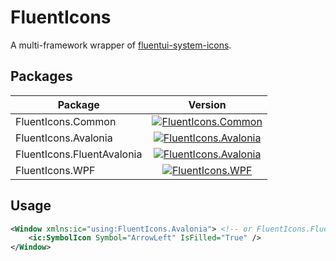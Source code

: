 # FluentIcons

A multi-framework wrapper of [fluentui-system-icons](https://github.com/microsoft/fluentui-system-icons).

## Packages

| Package                    |                                                                   Version                                                                    |
| -------------------------- | :------------------------------------------------------------------------------------------------------------------------------------------: |
| FluentIcons.Common         |          [![FluentIcons.Common](https://badgen.net/nuget/v/FluentIcons.Common)](https://www.nuget.org/packages/FluentIcons.Common/)          |
| FluentIcons.Avalonia       |       [![FluentIcons.Avalonia](https://badgen.net/nuget/v/FluentIcons.Avalonia)](https://www.nuget.org/packages/FluentIcons.Avalonia/)       |
| FluentIcons.FluentAvalonia | [![FluentIcons.Avalonia](https://badgen.net/nuget/v/FluentIcons.FluentAvalonia)](https://www.nuget.org/packages/FluentIcons.FluentAvalonia/) |
| FluentIcons.WPF            |              [![FluentIcons.WPF](https://badgen.net/nuget/v/FluentIcons.WPF)](https://www.nuget.org/packages/FluentIcons.WPF/)               |

## Usage

```xml
<Window xmlns:ic="using:FluentIcons.Avalonia"> <!-- or FluentIcons.FluentAvalonia / FluentIcons.WPF -->
    <ic:SymbolIcon Symbol="ArrowLeft" IsFilled="True" />
</Window>
```
